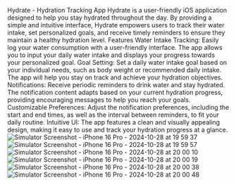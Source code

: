 Hydrate - Hydration Tracking App
Hydrate is a user-friendly iOS application designed to help you stay hydrated throughout the day. By providing a simple and intuitive interface, Hydrate empowers users to track their water intake, set personalized goals, and receive timely reminders to ensure they maintain a healthy hydration level.
Features
Water Intake Tracking: Easily log your water consumption with a user-friendly interface. The app allows you to input your daily water intake and displays your progress towards your personalized goal.
Goal Setting: Set a daily water intake goal based on your individual needs, such as body weight or recommended daily intake. The app will help you stay on track and achieve your hydration objectives.
Notifications: Receive periodic reminders to drink water and stay hydrated. The notification content adapts based on your current hydration progress, providing encouraging messages to help you reach your goals.
Customizable Preferences: Adjust the notification preferences, including the start and end times, as well as the interval between reminders, to fit your daily routine.
Intuitive UI: The app features a clean and visually appealing design, making it easy to use and track your hydration progress at a glance.
![Simulator Screenshot - iPhone 16 Pro - 2024-10-28 at 19 59 37](https://github.com/user-attachments/assets/f8cc0060-53a4-4f91-bca8-c0c4ef1345bf)
![Simulator Screenshot - iPhone 16 Pro - 2024-10-28 at 19 59 57](https://github.com/user-attachments/assets/07099172-8072-4035-ad05-5b4071142098)
![Simulator Screenshot - iPhone 16 Pro - 2024-10-28 at 20 00 10](https://github.com/user-attachments/assets/9c8cc121-285f-4f9a-9219-f465373eac01)
![Simulator Screenshot - iPhone 16 Pro - 2024-10-28 at 20 00 19](https://github.com/user-attachments/assets/e24d9e50-aefa-41e4-9bd5-3c352ce10979)
![Simulator Screenshot - iPhone 16 Pro - 2024-10-28 at 20 00 38](https://github.com/user-attachments/assets/190a82ef-4d4b-4594-b9b0-6f38e09eb289)
![Simulator Screenshot - iPhone 16 Pro - 2024-10-28 at 20 00 48](https://github.com/user-attachments/assets/b8b66675-f8d8-462e-a070-3ddc3792d37b)
